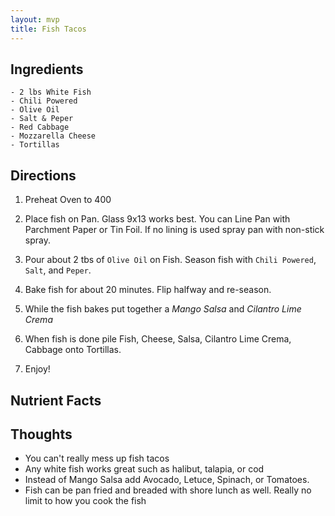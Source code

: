 ```yaml
---
layout: mvp
title: Fish Tacos
---
```


## Ingredients

```
- 2 lbs White Fish
- Chili Powered
- Olive Oil
- Salt & Peper
- Red Cabbage
- Mozzarella Cheese
- Tortillas
```

## Directions

1. Preheat Oven to 400

2. Place fish on Pan. Glass 9x13 works best. You can Line Pan with Parchment Paper or Tin Foil. If no lining is used spray pan with non-stick spray.

3. Pour about 2 tbs of `Olive Oil` on Fish. Season fish with `Chili Powered`, `Salt`, and `Peper`.

4. Bake fish for about 20 minutes. Flip halfway and re-season.

5. While the fish bakes put together a *Mango Salsa* and *Cilantro Lime Crema*

6. When fish is done pile Fish, Cheese, Salsa, Cilantro Lime Crema, Cabbage onto Tortillas.

7. Enjoy!

## Nutrient Facts

## Thoughts

- You can't really mess up fish tacos
- Any white fish works great such as halibut, talapia, or cod
- Instead of Mango Salsa add Avocado, Letuce, Spinach, or Tomatoes.
- Fish can be pan fried and breaded with shore lunch as well. Really no limit to how you cook the fish
